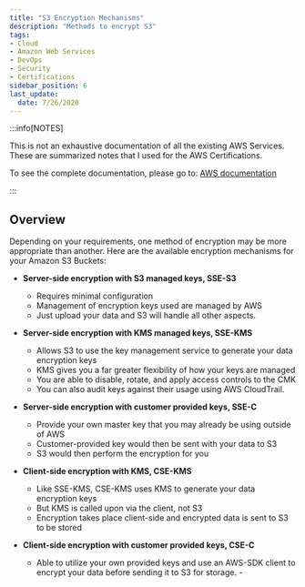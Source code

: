 ```yaml
---
title: "S3 Encryption Mechanisms"
description: "Methods to encrypt S3"
tags: 
- Cloud
- Amazon Web Services
- DevOps
- Security
- Certifications
sidebar_position: 6
last_update:
  date: 7/26/2020
---
```



:::info[NOTES]

This is not an exhaustive documentation of all the existing AWS Services. These are summarized notes that I used for the AWS Certifications.

To see the complete documentation, please go to: [AWS documentation](https://docs.aws.amazon.com/)

:::


## Overview

Depending on your requirements, one method of encryption may be more appropriate than another. Here are the available encryption mechanisms for your Amazon S3 Buckets:

- **Server-side encryption with S3 managed keys, SSE-S3**

    - Requires minimal configuration 
    - Management of encryption keys used are managed by AWS
    - Just upload your data and S3 will handle all other aspects. 

- **Server-side encryption with KMS managed keys, SSE-KMS**

    - Allows S3 to use the key management service to generate your data encryption keys
    - KMS gives you a far greater flexibility of how your keys are managed
    - You are able to disable, rotate, and apply access controls to the CMK
    - You can also audit keys against their usage using AWS CloudTrail. 

- **Server-side encryption with customer provided keys, SSE-C**

    - Provide your own master key that you may already be using outside of AWS
    - Customer-provided key would then be sent with your data to S3
    - S3 would then perform the encryption for you

- **Client-side encryption with KMS, CSE-KMS**

    - Like SSE-KMS, CSE-KMS uses KMS to generate your data encryption keys
    - But KMS is called upon via the client, not S3
    - Encryption takes place client-side and encrypted data is sent to S3 to be stored

- **Client-side encryption with customer provided keys, CSE-C**

    - Able to utilize your own provided keys and use an AWS-SDK client to encrypt your data before sending it to S3 for storage. - 
